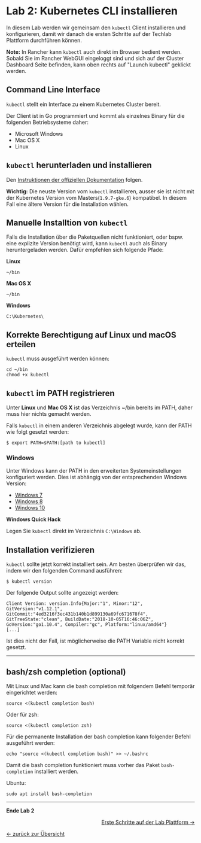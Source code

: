 # Lab 2: Kubernetes CLI installieren

In diesem Lab werden wir gemeinsam den `kubectl` Client installieren und konfigurieren, damit wir danach die ersten Schritte auf der Techlab Plattform durchführen können.

**Note:** In Rancher kann `kubectl` auch direkt im Browser bedient werden. Sobald Sie im Rancher WebGUI eingeloggt sind und sich auf der Cluster Dashboard Seite befinden, kann oben rechts auf "Launch kubectl" geklickt werden.


## Command Line Interface

`kubectl` stellt ein Interface zu einem Kubernetes Cluster bereit.

Der Client ist in Go programmiert und kommt als einzelnes Binary für die folgenden Betriebsysteme daher:

- Microsoft Windows
- Mac OS X
- Linux


## `kubectl` herunterladen und installieren

Den [Instruktionen der offiziellen Dokumentation](https://kubernetes.io/docs/tasks/tools/install-kubectl/) folgen.

**Wichtig:** Die neuste Version vom `kubectl` installieren, ausser sie ist nicht mit der Kubernetes Version vom Masters(`1.9.7-gke.6`) kompatibel.
In diesem Fall eine ältere Version für die Installation wählen.


## Manuelle Installtion von `kubectl`

Falls die Installation über die Paketquellen nicht funktioniert, oder bspw. eine explizite Version benötigt wird, kann `kubectl` auch als Binary heruntergeladen werden.
Dafür empfehlen sich folgende Pfade:

**Linux**

```
~/bin
```

**Mac OS X**

```
~/bin
```

**Windows**

```
C:\Kubernetes\
```


## Korrekte Berechtigung auf Linux und macOS erteilen

`kubectl` muss ausgeführt werden können:

```
cd ~/bin
chmod +x kubectl
```


## `kubectl` im PATH registrieren

Unter **Linux** und **Mac OS X** ist das Verzeichnis ~/bin bereits im PATH, daher muss hier nichts gemacht werden.

Falls `kubectl` in einem anderen Verzeichnis abgelegt wurde, kann der PATH wie folgt gesetzt werden:

```
$ export PATH=$PATH:[path to kubectl]
```


### Windows

Unter Windows kann der PATH in den erweiterten Systemeinstellungen konfiguriert werden. Dies ist abhängig von der entsprechenden Windows Version:

- [Windows 7](http://geekswithblogs.net/renso/archive/2009/10/21/how-to-set-the-windows-path-in-windows-7.aspx)
- [Windows 8](http://www.itechtics.com/customize-windows-environment-variables/)
- [Windows 10](http://techmixx.de/windows-10-umgebungsvariablen-bearbeiten/)

**Windows Quick Hack**

Legen Sie `kubectl` direkt im Verzeichnis `C:\Windows` ab.


## Installation verifizieren

`kubectl` sollte jetzt korrekt installiert sein. Am besten überprüfen wir das, indem wir den folgenden Command ausführen:

```
$ kubectl version
```

Der folgende Output sollte angezeigt werden:

```
Client Version: version.Info{Major:"1", Minor:"12", GitVersion:"v1.12.1", GitCommit:"4ed3216f3ec431b140b1d899130a69fc671678f4", GitTreeState:"clean", BuildDate:"2018-10-05T16:46:06Z", GoVersion:"go1.10.4", Compiler:"gc", Platform:"linux/amd64"}
[...]
```

Ist dies nicht der Fall, ist möglicherweise die PATH Variable nicht korrekt gesetzt.

---

## bash/zsh completion (optional)

Mit Linux und Mac kann die bash completion mit folgendem Befehl temporär eingerichtet werden:

```
source <(kubectl completion bash)
```

Oder für zsh:
```
source <(kubectl completion zsh)
```

Für die permanente Installation der bash completion kann folgender Befehl ausgeführt werden:

```
echo "source <(kubectl completion bash)" >> ~/.bashrc
```

Damit die bash completion funktioniert muss vorher das Paket `bash-completion` installiert werden.

Ubuntu:

```
sudo apt install bash-completion
```

---

**Ende Lab 2**

<p width="100px" align="right"><a href="03_first_steps.md">Erste Schritte auf der Lab Plattform →</a></p>

[← zurück zur Übersicht](../README.md)

